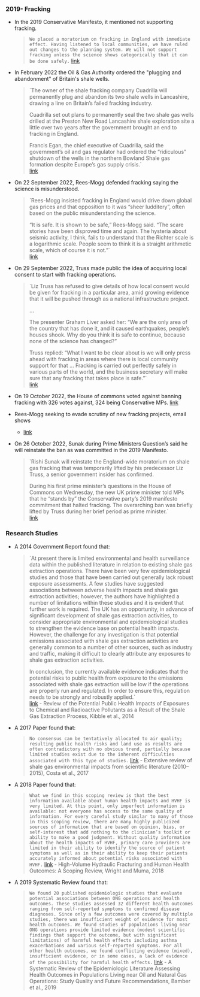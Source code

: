 ### 2019- Fracking
- In the 2019 Conservative Manifesto, it mentioned not supporting fracking.
    
    > `We placed a moratorium on fracking in England with immediate effect. Having listened to local communities, we have ruled out changes to the planning system. We will not support fracking unless the science shows categorically that it can be done safely.` [link](https://assets-global.website-files.com/5da42e2cae7ebd3f8bde353c/5dda924905da587992a064ba_Conservative%202019%20Manifesto.pdf)
    
- In February 2022 the Oil & Gas Authority ordered the "plugging and abandonment" of Britain's shale wells.
    
    > `The owner of the shale fracking company Cuadrilla will permanently plug and abandon its two shale wells in Lancashire, drawing a line on Britain’s failed fracking industry.  
    >   
    > Cuadrilla set out plans to permanently seal the two shale gas wells drilled at the Preston New Road Lancashire shale exploration site a little over two years after the government brought an end to fracking in England.  
    >   
    > Francis Egan, the chief executive of Cuadrilla, said the government’s oil and gas regulator had ordered the “ridiculous” shutdown of the wells in the northern Bowland Shale gas formation despite Europe’s gas supply crisis.`  
    > [link](https://www.theguardian.com/environment/2022/feb/10/fracking-firm-cuadrilla-to-permanently-abandon-controversial-uk-sites)
    
- On 22 September 2022, Rees-Mogg defended fracking saying the science is misunderstood.
    
    > `Rees-Mogg insisted fracking in England would drive down global gas prices and that opposition to it was “sheer ludditery”, often based on the public misunderstanding the science.  
    >   
    > “It is safe. It is shown to be safe,” Rees-Mogg said. “The scare stories have been disproved time and again. The hysteria about seismic activity, I think, fails to understand that the Richter scale is a logarithmic scale. People seem to think it is a straight arithmetic scale, which of course it is not.”`  
    > [link](https://www.theguardian.com/environment/2022/sep/22/government-confirms-it-is-lifting-ban-on-fracking-in-england)
    
- On 29 September 2022, Truss made public the idea of acquiring local consent to start with fracking operations.
    
    > `Liz Truss has refused to give details of how local consent would be given for fracking in a particular area, amid growing evidence that it will be pushed through as a national infrastructure project.  
    >   
    > ...  
    >   
    > The presenter Graham Liver asked her: “We are the only area of the country that has done it, and it caused earthquakes, people’s houses shook. Why do you think it is safe to continue, because none of the science has changed?”  
    >   
    > Truss replied: “What I want to be clear about is we will only press ahead with fracking in areas where there is local community support for that … Fracking is carried out perfectly safely in various parts of the world, and the business secretary will make sure that any fracking that takes place is safe.”`  
    > [link](https://www.theguardian.com/environment/2022/sep/29/liz-truss-falters-on-fracking-local-consent-question)
    
- On 19 October 2022, the House of commons voted against banning fracking with 326 votes against, 324 being Conservative MPs. [link](https://votes.parliament.uk/Votes/Commons/Division/1372?byMember=False)
- Rees-Mogg seeking to evade scrutiny of new fracking projects, email shows
    - [link](https://www.theguardian.com/politics/2022/oct/04/jacob-rees-mogg-fracking-email-hse)
- On 26 October 2022, Sunak during Prime Ministers Question’s said he will reinstate the ban as was committed in the 2019 Manifesto.
    
    > `Rishi Sunak will reinstate the England-wide moratorium on shale gas fracking that was temporarily lifted by his predecessor Liz Truss, a senior government insider has confirmed.  
    >   
    > During his first prime minister’s questions in the House of Commons on Wednesday, the new UK prime minister told MPs that he “stands by” the Conservative party’s 2019 manifesto commitment that halted fracking. The overarching ban was briefly lifted by Truss during her brief period as prime minister.`  
    > [link](https://www.ft.com/content/919a8582-f86b-4a3f-abbe-abe92ace1ed4)
    
### Research Studies
- A 2014 Government Report found that:
    
    > `At present there is limited environmental and health surveillance data within the published literature in relation to existing shale gas extraction operations. There have been very few epidemiological studies and those that have been carried out generally lack robust exposure assessments. A few studies have suggested associations between adverse health impacts and shale gas extraction activities; however, the authors have highlighted a number of limitations within these studies and it is evident that further work is required. The UK has an opportunity, in advance of significant development of shale gas extraction activities, to consider appropriate environmental and epidemiological studies to strengthen the evidence base on potential health impacts. However, the challenge for any investigation is that potential  
    > emissions associated with shale gas extraction activities are generally common to a number of other sources, such as industry and traffic, making it difficult to clearly attribute any exposures to shale gas extraction activities.  
    >   
    > In conclusion, the currently available evidence indicates that the potential risks to public health from exposure to the emissions associated with shale gas extraction will be low if the operations are properly run and regulated. In order to ensure this, regulation needs to be strongly and robustly applied.`  
    > [link](https://assets.publishing.service.gov.uk/government/uploads/system/uploads/attachment_data/file/740357/PHE-CRCE-009_3-7-14.pdf) - Review of the Potential Public Health Impacts of Exposures to Chemical and Radioactive Pollutants as a Result of the Shale Gas Extraction Process, Kibble et al., 2014
    
- A 2017 Paper found that:
    
    > `No consensus can be tentatively allocated to air quality; resulting public health risks and land use as results are often contradictory with no obvious trend, partially because limited studies exist due to the inherent difficulties associated with this type of studies.` [link](https://annas-archive.org/scidb/10.1007/s11356-017-8970-0) - Extensive review of shale gas environmental impacts from scientific literature (2010–2015), Costa et al., 2017
    
- A 2018 Paper found that:
    
    > `What we find in this scoping review is that the best information available about human health impacts and HVHF is very limited. At this point, only imperfect information is available: not everyone has access to the same quality of information. For every careful study similar to many of those in this scoping review, there are many highly publicized sources of information that are based on opinion, bias, or self-interest that add nothing to the clinician’s toolkit or ability to make a good judgment. Without quality information about the health impacts of HVHF, primary care providers are limited in their ability to identify the source of patient symptoms as well as in their ability to keep their patients accurately informed about potential risks associated with HVHF.` [link](https://annas-archive.org/scidb/10.1097/JOM.0000000000001278) - High-Volume Hydraulic Fracturing and Human Health Outcomes: A Scoping Review, Wright and Muma, 2018
    
- A 2019 Systematic Review found that:
    
    > `We found 20 published epidemiologic studies that evaluate potential associations between ONG operations and health outcomes. These studies assessed 32 different health outcomes ranging from self-reported symptoms to confirmed disease diagnoses. Since only a few outcomes were covered by multiple studies, there was insufficient weight of evidence for most health outcomes. We found studies of populations living near ONG operations provide limited evidence (modest scientific findings that support the outcome, but with significant limitations) of harmful health effects including asthma exacerbations and various self-reported symptoms. For all other health outcomes, we found conflicting evidence (mixed), insufficient evidence, or in some cases, a lack of evidence of the possibility for harmful health effects.` [link](https://sci-hub.ee/10.3390/ijerph16122123) - A Systematic Review of the Epidemiologic Literature Assessing Health Outcomes in Populations Living near Oil and Natural Gas Operations: Study Quality and Future Recommendations, Bamber et al., 2019
    